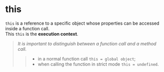 # this

``this`` is a reference to a specific object whose properties can be accessed inside a function call.<br>
This ``this`` is the **execution context**.
> _It is important to distinguish between a function call and a method call._
> > + in a normal function call ``this = global object``; 
> > + when calling the function in strict mode ``this = undefined``.



